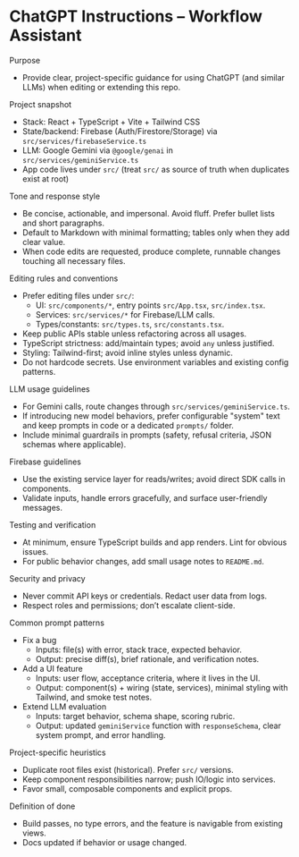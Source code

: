 # ChatGPT Instructions – Workflow Assistant

Purpose
- Provide clear, project-specific guidance for using ChatGPT (and similar LLMs) when editing or extending this repo.

Project snapshot
- Stack: React + TypeScript + Vite + Tailwind CSS
- State/backend: Firebase (Auth/Firestore/Storage) via `src/services/firebaseService.ts`
- LLM: Google Gemini via `@google/genai` in `src/services/geminiService.ts`
- App code lives under `src/` (treat `src/` as source of truth when duplicates exist at root)

Tone and response style
- Be concise, actionable, and impersonal. Avoid fluff. Prefer bullet lists and short paragraphs.
- Default to Markdown with minimal formatting; tables only when they add clear value.
- When code edits are requested, produce complete, runnable changes touching all necessary files.

Editing rules and conventions
- Prefer editing files under `src/`:
  - UI: `src/components/*`, entry points `src/App.tsx`, `src/index.tsx`.
  - Services: `src/services/*` for Firebase/LLM calls.
  - Types/constants: `src/types.ts`, `src/constants.tsx`.
- Keep public APIs stable unless refactoring across all usages.
- TypeScript strictness: add/maintain types; avoid `any` unless justified.
- Styling: Tailwind-first; avoid inline styles unless dynamic.
- Do not hardcode secrets. Use environment variables and existing config patterns.

LLM usage guidelines
- For Gemini calls, route changes through `src/services/geminiService.ts`.
- If introducing new model behaviors, prefer configurable "system" text and keep prompts in code or a dedicated `prompts/` folder.
- Include minimal guardrails in prompts (safety, refusal criteria, JSON schemas where applicable).

Firebase guidelines
- Use the existing service layer for reads/writes; avoid direct SDK calls in components.
- Validate inputs, handle errors gracefully, and surface user-friendly messages.

Testing and verification
- At minimum, ensure TypeScript builds and app renders. Lint for obvious issues.
- For public behavior changes, add small usage notes to `README.md`.

Security and privacy
- Never commit API keys or credentials. Redact user data from logs.
- Respect roles and permissions; don’t escalate client-side.

Common prompt patterns
- Fix a bug
  - Inputs: file(s) with error, stack trace, expected behavior.
  - Output: precise diff(s), brief rationale, and verification notes.
- Add a UI feature
  - Inputs: user flow, acceptance criteria, where it lives in the UI.
  - Output: component(s) + wiring (state, services), minimal styling with Tailwind, and smoke test notes.
- Extend LLM evaluation
  - Inputs: target behavior, schema shape, scoring rubric.
  - Output: updated `geminiService` function with `responseSchema`, clear system prompt, and error handling.

Project-specific heuristics
- Duplicate root files exist (historical). Prefer `src/` versions.
- Keep component responsibilities narrow; push IO/logic into services.
- Favor small, composable components and explicit props.

Definition of done
- Build passes, no type errors, and the feature is navigable from existing views.
- Docs updated if behavior or usage changed.
